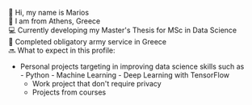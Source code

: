 👋 Hi, my name is Marios <br />
📌 I am from Athens, Greece <br />
💻 Currently developing my Master's Thesis for MSc in Data Science <br/>
🔫 Completed obligatory army service in Greece <br/>
🔜 What to expect in this profile:  <br/>
- Personal projects targeting in improving data science skills such as <br/>
        - Python 
        - Machine Learning 
        - Deep Learning with TensorFlow
  - Work project that don't require privacy
  - Projects from courses
   
